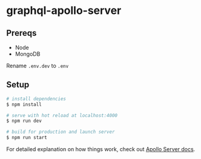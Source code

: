 # graphql-apollo-server

## Prereqs

* Node
* MongoDB

Rename `.env.dev` to `.env`

## Setup

```bash
# install dependencies
$ npm install

# serve with hot reload at localhost:4000
$ npm run dev

# build for production and launch server
$ npm run start

```

For detailed explanation on how things work, check out [Apollo Server docs](https://www.apollographql.com/docs/apollo-server/).
